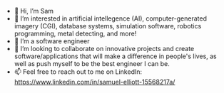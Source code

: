 - 👋 Hi, I’m Sam
- 👀 I’m interested in artificial intellegence (AI), computer-generated imagery (CGI), database systems, simulation software, robotics programming, metal detecting, and more!
- 🌱 I’m a software engineer
- 💞️ I’m looking to collaborate on innovative projects and create software/applications that will make a difference in people's lives, as well as push myself to be the best engineer I can be.
- 📫 Feel free to reach out to me on LinkedIn: https://www.linkedin.com/in/samuel-elliott-15568217a/

<!---
selli0tt/selli0tt is a ✨ special ✨ repository because its `README.md` (this file) appears on your GitHub profile.
You can click the Preview link to take a look at your changes.
--->
